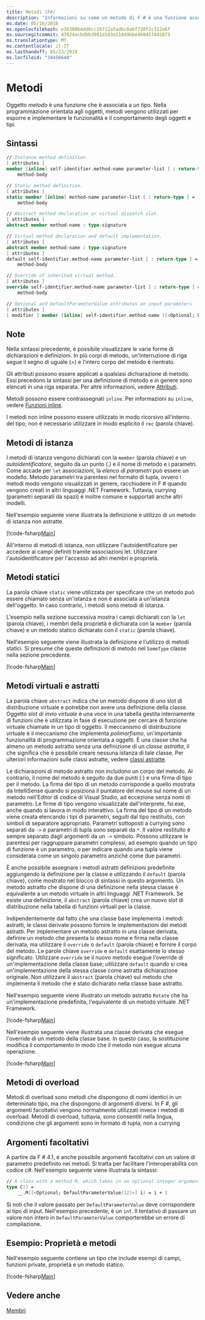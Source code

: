 ```yaml
---
title: Metodi (F#)
description: 'Informazioni su come un metodo di F # è una funzione associata a un tipo che consentono di esporre e implementare le funzionalità e il comportamento degli oggetti e tipi.'
ms.date: 05/16/2016
ms.openlocfilehash: e30300b4dd6cc26712a5adbc8abf720f2c312a6f
ms.sourcegitcommit: 43924acbdbb3981d103e11049bbe460457d42073
ms.translationtype: MT
ms.contentlocale: it-IT
ms.lasthandoff: 05/23/2018
ms.locfileid: "34456640"
---
```

# <a name="methods"></a>Metodi

Oggetto *metodo* è una funzione che è associata a un tipo. Nella programmazione orientata agli oggetti, metodi vengono utilizzati per esporre e implementare le funzionalità e il comportamento degli oggetti e tipi.


## <a name="syntax"></a>Sintassi

```fsharp
// Instance method definition.
[ attributes ]
member [inline] self-identifier.method-name parameter-list [ : return-type ] =
    method-body

// Static method definition.
[ attributes ]
static member [inline] method-name parameter-list [ : return-type ] =
    method-body

// Abstract method declaration or virtual dispatch slot.
[ attributes ]
abstract member method-name : type-signature

// Virtual method declaration and default implementation.
[ attributes ]
abstract member method-name : type-signature
[ attributes ]
default self-identifier.method-name parameter-list [ : return-type ] =
    method-body

// Override of inherited virtual method.
[ attributes ]
override self-identifier.method-name parameter-list [ : return-type ] =
    method-body

// Optional and DefaultParameterValue attributes on input parameters
[ attributes ]
[ modifier ] member [inline] self-identifier.method-name ([<Optional; DefaultParameterValue( default-value )>] input) [ : return-type ]
```

## <a name="remarks"></a>Note
Nella sintassi precedente, è possibile visualizzare le varie forme di dichiarazioni e definizioni. In più corpi di metodo, un'interruzione di riga segue il segno di uguale (=) e l'intero corpo del metodo è rientrato.

Gli attributi possono essere applicati a qualsiasi dichiarazione di metodo. Essi precedono la sintassi per una definizione di metodo e in genere sono elencati in una riga separata. Per altre informazioni, vedere [Attributi](../attributes.md).

Metodi possono essere contrassegnati `inline`. Per informazioni su `inline`, vedere [Funzioni inline](../functions/inline-functions.md).

I metodi non inline possono essere utilizzato in modo ricorsivo all'interno del tipo; non è necessario utilizzare in modo esplicito il `rec` (parola chiave).


## <a name="instance-methods"></a>Metodi di istanza
I metodi di istanza vengono dichiarati con la `member` (parola chiave) e un *autoidentificatore*, seguito da un punto (.) e il nome di metodo e i parametri. Come accade per `let` associazioni, la *elenco di parametri* può essere un modello. Metodo parametri tra parentesi nel formato di tupla, ovvero i metodi modo vengono visualizzati in genere, racchiudere in F # quando vengono creati in altri linguaggi .NET Framework. Tuttavia, currying (parametri separati da spazi) è inoltre comune e supportati anche altri modelli.

Nell'esempio seguente viene illustrata la definizione e utilizzo di un metodo di istanza non astratte.

[!code-fsharp[Main](../../../../samples/snippets/fsharp/lang-ref-1/snippet3401.fs)]

All'interno di metodi di istanza, non utilizzare l'autoidentificatore per accedere ai campi definiti tramite associazioni let. Utilizzare l'autoidentificatore per l'accesso ad altri membri e proprietà.


## <a name="static-methods"></a>Metodi statici
La parola chiave `static` viene utilizzata per specificare che un metodo può essere chiamato senza un'istanza e non è associata a un'istanza dell'oggetto. In caso contrario, i metodi sono metodi di istanza.

L'esempio nella sezione successiva mostra i campi dichiarati con la `let` (parola chiave), i membri della proprietà è dichiarata con la `member` (parola chiave) e un metodo statico dichiarato con il `static` (parola chiave).

Nell'esempio seguente viene illustrata la definizione e l'utilizzo di metodi statici. Si presume che queste definizioni di metodo nel `SomeType` classe nella sezione precedente.

[!code-fsharp[Main](../../../../samples/snippets/fsharp/lang-ref-1/snippet3402.fs)]

## <a name="abstract-and-virtual-methods"></a>Metodi virtuali e astratti
La parola chiave `abstract` indica che un metodo dispone di uno slot di distribuzione virtuale e potrebbe non avere una definizione della classe. Oggetto *slot di invio virtuale* è una voce in una tabella gestita internamente di funzioni che è utilizzata in fase di esecuzione per cercare di funzione virtuale chiamate in un tipo di oggetto. Il meccanismo di distribuzione virtuale è il meccanismo che implementa *polimorfismo*, un'importante funzionalità di programmazione orientata a oggetti. È una classe che ha almeno un metodo astratto senza una definizione di un *classe astratta*, il che significa che è possibile creare nessuna istanza di tale classe. Per ulteriori informazioni sulle classi astratte, vedere [classi astratte](../abstract-classes.md).

Le dichiarazioni di metodo astratto non includono un corpo del metodo. Al contrario, il nome del metodo è seguito da due punti (:) e una firma di tipo per il metodo. La firma del tipo di un metodo corrisponde a quello mostrata da IntelliSense quando si posiziona il puntatore del mouse sul nome di un metodo nell'Editor di codice di Visual Studio, ad eccezione senza nomi di parametro. Le firme di tipo vengono visualizzate dall'interprete, fsi.exe, anche quando si lavora in modo interattivo. La firma del tipo di un metodo viene creata elencando i tipi di parametri, seguiti dal tipo restituito, con simboli di separatore appropriato. Parametri sottoposti a currying sono separati da `->` e parametri di tupla sono separati da `*`. Il valore restituito è sempre separato dagli argomenti da un `->` simbolo. Possono utilizzare le parentesi per raggruppare parametri complessi, ad esempio quando un tipo di funzione è un parametro, o per indicare quando una tupla viene considerata come un singolo parametro anziché come due parametri.

È anche possibile assegnare i metodi astratti definizioni predefinite aggiungendo la definizione per la classe e utilizzando il `default` (parola chiave), come mostrato nel blocco di sintassi in questo argomento. Un metodo astratto che dispone di una definizione nella stessa classe è equivalente a un metodo virtuale in altri linguaggi .NET Framework. Se esiste una definizione, il `abstract` (parola chiave) crea un nuovo slot di distribuzione nella tabella di funzioni virtuali per la classe.

Indipendentemente dal fatto che una classe base implementa i metodi astratti, le classi derivate possono fornire le implementazioni dei metodi astratti. Per implementare un metodo astratto in una classe derivata, definire un metodo che presenta lo stesso nome e firma nella classe derivata, ma utilizzare il `override` o `default` (parola chiave) e fornire il corpo del metodo. Le parole chiave `override` e `default` esattamente lo stesso significato. Utilizzare `override` se il nuovo metodo esegue l'override di un'implementazione della classe base; utilizzare `default` quando si crea un'implementazione della stessa classe come astratta dichiarazione originale. Non utilizzare il `abstract` (parola chiave) sul metodo che implementa il metodo che è stato dichiarato nella classe base astratto.

Nell'esempio seguente viene illustrato un metodo astratto `Rotate` che ha un'implementazione predefinita, l'equivalente di un metodo virtuale .NET Framework.

[!code-fsharp[Main](../../../../samples/snippets/fsharp/lang-ref-1/snippet3403.fs)]

Nell'esempio seguente viene illustrata una classe derivata che esegue l'override di un metodo della classe base. In questo caso, la sostituzione modifica il comportamento in modo che il metodo non esegue alcuna operazione.

[!code-fsharp[Main](../../../../samples/snippets/fsharp/lang-ref-1/snippet3404.fs)]

## <a name="overloaded-methods"></a>Metodi di overload
Metodi di overload sono metodi che dispongono di nomi identici in un determinato tipo, ma che dispongono di argomenti diversi. In F #, gli argomenti facoltativi vengono normalmente utilizzati invece i metodi di overload. Metodi di overload, tuttavia, sono consentiti nella lingua, condizione che gli argomenti sono in formato di tupla, non a currying

## <a name="optional-arguments"></a>Argomenti facoltativi

A partire da F # 4.1, è anche possibile argomenti facoltativi con un valore di parametro predefinito nei metodi.  Si tratta per facilitare l'interoperabilità con codice c#.  Nell'esempio seguente viene illustrata la sintassi:

```fsharp
// A class with a method M, which takes in an optional integer argument.
type C() =
    __.M([<Optional; DefaultParameterValue(12)>] i) = i + 1
```

Si noti che il valore passato per `DefaultParameterValue` deve corrispondere al tipo di input.  Nell'esempio precedente, è un `int`.  Il tentativo di passare un valore non intero in `DefaultParameterValue` comporterebbe un errore di compilazione.

## <a name="example-properties-and-methods"></a>Esempio: Proprietà e metodi
Nell'esempio seguente contiene un tipo che include esempi di campi, funzioni private, proprietà e un metodo statico.

[!code-fsharp[Main](../../../../samples/snippets/fsharp/lang-ref-1/snippet3406.fs)]

## <a name="see-also"></a>Vedere anche
[Membri](index.md)
